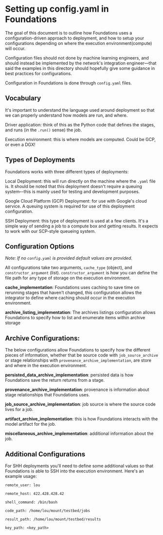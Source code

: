 # Setting up config.yaml in Foundations

The goal of this document is to outline how Foundations uses a configuration-driven approach to deployment, and how to setup your configurations depending on where the execution environment(compute) will occur.

Configuration files should not done by machine learning engineers, and should instead be implemented by the network's integration engineer––that said the examples in this directory should hopefully give some guidance in best practices for configurations.

Configuration in Foundations is done through `config.yaml` files.

## Vocabulary

It's important to understand the language used around deployment so that we can properly understand how models are run, and where.

Driver application: think of this as the Python code that defines the stages, and runs (in the `.run()` sense) the job.

Execution environment: this is where models are computed. Could be GCP, or even a DGX!

## Types of Deployments

Foundations works with three different types of deployments:

Local Deployment: this will run directly on the machine where the `.yaml` file is. It should be noted that this deployment doesn't require a queuing system–-this is mainly used for testing and development purposes.

Google Cloud Platform (GCP) Deployment: for use with Google's cloud service. A queuing system is required for use of this deployment configuration.

SSH Deployment: this type of deployment is used at a few clients. It's a simple way of sending a job to a compute box and getting results. It expects to work with our SCP-style queueing system.



## Configuration Options

*Note: If no `config.yaml` is provided default values are provided.*

All configurations take two arguments, `cache_type` (object), and `constructor_argument` (list). `constructor_argument` is how you can define the file path for any type of storage on the execution environment.


**cache_implementation**: Foundations uses caching to save time on rerunning stages that haven't changed, this configuration allows the integrator to define where caching should occur in the execution environment.

**archive_listing_implementation**: The archives listings configuration allows Foundations to specify how to list and enumerate items within archive storage

## Archive Configurations:

The below configurations allow Foundations to specify how the different pieces of information, whether that be source code with `job_source_archive` or stage relationships with `provenance_archive_implementation`, are store and where in the execution environment.

**persisted_data_archive_implementation**: persisted data is how Foundations save the return returns from a stage.

**provenance_archive_implementation**: provenance is information about stage relationships that Foundations uses.

**job_source_archive_implementation**: job source is where the source code lives for a job.

**artifact_archive_implementation**: this is how Foundations interacts with the model artifact for the job.

**miscellaneous_archive_implementation**: additional information about the job.


## Additional Configurations

For SHH deployments you'll need to define some additional values so that Foundations is able to SSH into the execution environment. Here's an example usage:

```
remote_user: lou

remote_host: 422.428.428.42

shell_command: /bin/bash

code_path: /home/lou/mount/testbed/jobs

result_path: /home/lou/mount/testbed/results

key_path: <key_path>
```